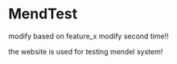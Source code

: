 # MendTest

modify based on feature_x
modify second time!!

the website is used for testing mendel system!
